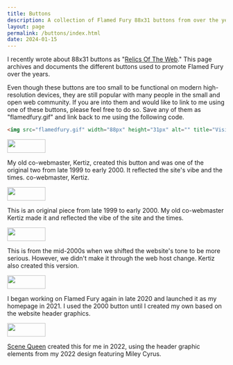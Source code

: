 ```yaml
---
title: Buttons
description: A collection of Flamed Fury 88x31 buttons from over the years
layout: page
permalink: /buttons/index.html
date: 2024-01-15
---
```


I recently wrote about 88x31 buttons as "[Relics Of The Web](/posts/relics-of-the-web/)." This page archives and documents the different buttons used to promote Flamed Fury over the years.

Even though these buttons are too small to be functional on modern high-resolution devices, they are still popular with many people in the small and open web community. If you are into them and would like to link to me using one of these buttons, please feel free to do so. Save any of them as "flamedfury.gif" and link back to me using the following code.

```html
<img src="flamedfury.gif" width="88px" height="31px" alt="" title="Visit Flamed Fury Now!">
```

<div class="sidebar region">
  <div class="centered" style="--sidebar-target-width: 10rem;">
    <img src="/assets/images/buttons/flamedfury.gif" width="88px" height="31px" alt="" title="Visit Flamed Fury Now!">
  </div>
  <div style="--sidebar-content-min-width:75%">
    <p>
      My old co-webmaster, Kertiz, created this button and was one of the original two from late 1999 to early 2000. It reflected the site's vibe and the times. co-webmaster, Kertiz.  
    </p>
  </div>
</div>
<div class="sidebar region">
  <div class="centered" style="--sidebar-target-width: 10rem;">
    <img src="/assets/images/buttons/flamedfury2.gif" width="88px" height="31px" alt="" title="Visit Flamed Fury Now!">
  </div>
  <div style="--sidebar-content-min-width:75%">
    <p>
      This is an original piece from late 1999 to early 2000. My old co-webmaster Kertiz made it and reflected the vibe of the site and the times.
    </p>
  </div>
</div>
<div class="sidebar region">
  <div class="centered" style="--sidebar-target-width: 10rem;">
    <img src="/assets/images/buttons/fury.gif" width="88px" height="31px" alt="" title="Visit Flamed Fury Now!">
  </div>
  <div style="--sidebar-content-min-width:75%">
    <p>
      This is from the mid-2000s when we shifted the website's tone to be more serious. However, we didn't make it through the web host change. Kertiz also created this version.
    </p>
  </div>
</div>
<div class="sidebar region">
  <div class="centered" style="--sidebar-target-width: 10rem;">
    <img src="/assets/images/buttons/flamedfurybutton.gif" width="88px" height="31px" alt="" title="Visit Flamed Fury Now!">
  </div>
  <div style="--sidebar-content-min-width:75%">
    <p>
      I began working on Flamed Fury again in late 2020 and launched it as my homepage in 2021. I used the 2000 button until I created my own based on the website header graphics.
    </p>
  </div>
</div>
<div class="sidebar region">
  <div class="centered" style="--sidebar-target-width: 10rem;">
    <img src="/assets/images/buttons/flamedfury22.gif" width="88px" height="31px" alt="" title="Visit Flamed Fury Now!">
  </div>
  <div style="--sidebar-content-min-width:75%">
    <p>
      <a href="https://scenequeen.neocities.org/">Scene Queen</a> created this for me in 2022, using the header graphic elements from my 2022 design featuring Miley Cyrus.
    </p>
  </div>
</div>